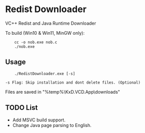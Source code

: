 # Redist Downloader

VC++ Redist and Java Runtime Downloader

To build (Win10 & Win11, MinGW only):

```console
    cc -o nob.exe nob.c
    ./nob.exe
```

## Usage
```console
    ./RedistDownloader.exe [-s]
```
`-s Flag: Skip installation and dont delete files. (Optional)`

Files are saved in "%temp%\KxD.VCD.App\downloads"

## TODO List
- Add MSVC build support.
- Change Java page parsing to English.
